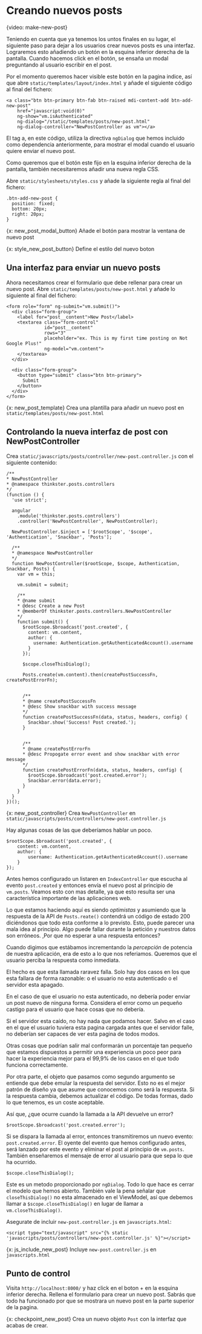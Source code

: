 # Creando nuevos posts

{video: make-new-post}

Teniendo en cuenta que ya tenemos los untos finales en su lugar, el siguiente paso para dejar a los usuarios crear nuevos posts es una interfaz. Lograremos esto añadiendo un botón en la esquina inferior derecha de la pantalla. Cuando hacemos click en el botón, se ensaña un modal preguntando al usuario escribir en el post.

Por el momento queremos hacer visible este botón en la pagina indice, así que abre `static/templates/layout/index.html` y añade el siguiente código al final del fichero:

    <a class="btn btn-primary btn-fab btn-raised mdi-content-add btn-add-new-post"
        href="javascript:void(0)"
        ng-show="vm.isAuthenticated"
        ng-dialog="/static/templates/posts/new-post.html"
        ng-dialog-controller="NewPostController as vm"></a>

El tag a, en este código, utiliza la directiva `ngDialog` que hemos incluido como dependencia anteriormente, para mostrar el modal cuando el usuario quiere enviar el nuevo post.

Como queremos que el botón este fijo en la esquina inferior derecha de la pantalla, también necesitaremos añadir una nueva regla CSS.

Abre `static/stylesheets/styles.css` y añade la siguiente regla al final del fichero:

    .btn-add-new-post {
      position: fixed;
      bottom: 20px;
      right: 20px;
    }

{x: new_post_modal_button}
Añade el botón para mostrar la ventana de nuevo post

{x: style_new_post_button}
Define el estilo del nuevo boton

## Una interfaz para enviar un nuevo posts
Ahora necesitamos crear el formulario que debe rellenar para crear un nuevo post. Abre `static/templates/posts/new-post.html` y añade lo siguiente al final del fichero:

    <form role="form" ng-submit="vm.submit()">
      <div class="form-group">
        <label for="post__content">New Post</label>
        <textarea class="form-control" 
                  id="post__content" 
                  rows="3" 
                  placeholder="ex. This is my first time posting on Not Google Plus!" 
                  ng-model="vm.content">
        </textarea>
      </div>

      <div class="form-group">
        <button type="submit" class="btn btn-primary">
          Submit
        </button>
      </div>
    </form>

{x: new_post_template}
Crea una plantilla para añadir un nuevo post en `static/templates/posts/new-post.html`

## Controlando la nueva interfaz de post con NewPostController
Crea `static/javascripts/posts/controller/new-post.controller.js` con el siguiente contenido:

    /**
    * NewPostController
    * @namespace thinkster.posts.controllers
    */
    (function () {
      'use strict';

      angular
        .module('thinkster.posts.controllers')
        .controller('NewPostController', NewPostController);

      NewPostController.$inject = ['$rootScope', '$scope', 'Authentication', 'Snackbar', 'Posts'];

      /**
      * @namespace NewPostController
      */
      function NewPostController($rootScope, $scope, Authentication, Snackbar, Posts) {
        var vm = this;

        vm.submit = submit;

        /**
        * @name submit
        * @desc Create a new Post
        * @memberOf thinkster.posts.controllers.NewPostController
        */
        function submit() {
          $rootScope.$broadcast('post.created', {
            content: vm.content,
            author: {
              username: Authentication.getAuthenticatedAccount().username
            }
          });

          $scope.closeThisDialog();

          Posts.create(vm.content).then(createPostSuccessFn, createPostErrorFn);


          /**
          * @name createPostSuccessFn
          * @desc Show snackbar with success message
          */
          function createPostSuccessFn(data, status, headers, config) {
            Snackbar.show('Success! Post created.');
          }

          
          /**
          * @name createPostErrorFn
          * @desc Propogate error event and show snackbar with error message
          */
          function createPostErrorFn(data, status, headers, config) {
            $rootScope.$broadcast('post.created.error');
            Snackbar.error(data.error);
          }
        }
      }
    })();

{x: new_post_controller}
Crea `NewPostController` en `static/javascripts/posts/controllers/new-post.controller.js`

Hay algunas cosas de las que deberíamos hablar un poco.

    $rootScope.$broadcast('post.created', {
        content: vm.content,
        author: {
            username: Authentication.getAuthenticatedAccount().username
        }
    });

Antes hemos configurado un listaren en `IndexController` que escucha al evento `post.created` y entonces envía el nuevo post al principio de `vm.posts`. Veamos esto con mas detalle, ya que esto resulta ser una característica importante de las aplicaciones web.

Lo que estamos haciendo aquí es siendo *optimistas* y asumiendo que la respuesta de la API de `Posts.reate()` contendrá un código de estado 200 diciéndonos que todo esta conforme a lo previsto. Esto, puede parecer una mala idea al principio. Algo puede fallar durante la petición y nuestros datos son erróneos. ‚Por que no esperar a una respuesta entonces?

Cuando digimos que estábamos incrementando la *percepción* de potencia de nuestra aplicación, era de esto a lo que nos referiamos. Queremos que el usuario perciba la respuesta como inmediata.

El hecho es que esta llamada raravez falla. Solo hay dos casos en los que esta fallara de forma razonable: o el usuario no esta autenticado o el servidor esta apagado.

En el caso de que el usuario no esta autenticado, no debería poder enviar un post nuevo de ninguna forma. Considera el error como un pequeño castigo para el usuario que hace cosas que no debería.

Si el servidor esta caído, no hay nada que podamos hacer. Salvo en el caso en el que el usuario tuviera esta pagina cargada antes que el servidor falle, no deberían ser capaces de ver esta pagina de todos modos.

Otras cosas que podrían salir mal conformarán un porcentaje tan pequeño que estamos dispuestos a permitir una experiencia un poco peor para hacer la experiencia mejor para el 99,9% de los casos en el que todo funciona correctamente.

Por otra parte, el objeto que pasamos como segundo argumento se entiende que debe emular la respuesta del servidor. Esto no es el mejor patrón de diseño ya que asume que conocemos como será la respuesta. Si la respuesta cambia, debemos actualizar el código. De todas formas, dado lo que tenemos, es un coste aceptable.

Así que, ¿que ocurre cuando la llamada a la API devuelve un error?

    $rootScope.$broadcast('post.created.error');

Si se dispara la llamada al error, entonces transmitiremos un nuevo evento: `post.created.error`. El oyente del evento  que hemos configurado antes, será lanzado por este evento y eliminar el post al principio de `vm.posts`. También enseñaremos el mensaje de error al usuario para que sepa lo que ha ocurrido.

    $scope.closeThisDialog();

Este es un metodo proporcionado por `ngDialog`. Todo lo que hace es cerrar el modelo que hemos abierto. También vale la pena señalar que `closeThisDialog()` no esta almacenado en el ViewModel, así que debemos llamar a `$scope.closeThisDialog()` en lugar de llamar a `vm.closeThisDialog()`.

Asegurate de incluir `new-post.controller.js` en `javascripts.html`:

    <script type="text/javascript" src="{% static 'javascripts/posts/controllers/new-post.controller.js' %}"></script>

{x: js_include_new_post}
Incluye `new-post.controller.js` en `javascripts.html`

## Punto de control
Visita `http://localhost:8000/` y haz click en el boton + en la esquina inferior derecha. Rellena el formulario para crear un nuevo post. Sabrás que todo ha funcionado por que se mostrara un nuevo post en la parte superior de la pagina.

{x: checkpoint_new_post}
Crea un nuevo objeto `Post` con la interfaz que acabas de crear.

